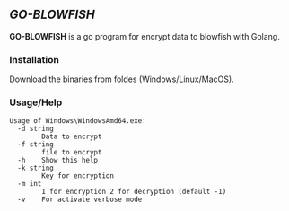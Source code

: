 ## *GO-BLOWFISH* ##

**GO-BLOWFISH** is a go program for encrypt data to blowfish with Golang.

### Installation ###

Download the binaries from foldes (Windows/Linux/MacOS).

### Usage/Help ###
```
Usage of Windows\WindowsAmd64.exe:
  -d string
        Data to encrypt
  -f string
        file to encrypt
  -h    Show this help
  -k string
        Key for encryption
  -m int
        1 for encryption 2 for decryption (default -1)
  -v    For activate verbose mode
```
